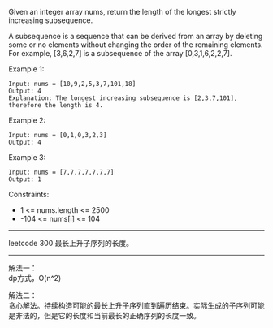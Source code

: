 Given an integer array nums, return the length of the longest strictly increasing subsequence.

A subsequence is a sequence that can be derived from an array by deleting some or no elements without changing the order of the remaining elements. For example, [3,6,2,7] is a subsequence of the array [0,3,1,6,2,2,7].



Example 1:

```
Input: nums = [10,9,2,5,3,7,101,18]
Output: 4
Explanation: The longest increasing subsequence is [2,3,7,101], therefore the length is 4.
```

Example 2:

```
Input: nums = [0,1,0,3,2,3]
Output: 4
```

Example 3:

```
Input: nums = [7,7,7,7,7,7,7]
Output: 1
```

Constraints:
 - 1 <= nums.length <= 2500
 - -104 <= nums[i] <= 104

----

leetcode 300 最长上升子序列的长度。

----

解法一：<br>
dp方式，O(n^2)

解法二：<br>
贪心解法。持续构造可能的最长上升子序列直到遍历结束。实际生成的子序列可能是非法的，但是它的长度和当前最长的正确序列的长度一致。